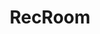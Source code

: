 ---
title: RecRoom
crosslinks:
- Vive
- oculus
- IAmA
- AccidentalWesAnderson
- shittyprogramming
- readyplayerone
- Bilal_AG
---